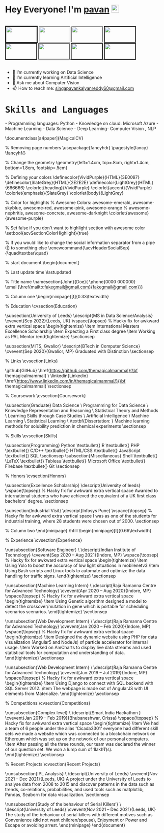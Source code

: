 
# Hey Everyone! I'm [pavan](https://github.com/PAVAN143258) <img src="https://github.com/himanshusharma89/himanshusharma89/blob/master/Hi.gif" width="25px">
<br>
<div style="dispaly=flex">
<a href="https://github.com/PAVAN143258"><img src="https://bingofan.github.io/images/android/android_githublogo.jpeg" width="100" height="50" border="3"></a> 
<a href="https://www.linkedin.com/in/shinga-pavan-kalyan-reddy-8b23621bb/"><img src="https://img.shields.io/badge/Linkedin-0A66C2?style=for-the-badge&logo=Linkedin&logoColor=white" width="100" height=50" border="1"/></a>
<a href="https://www.youtube.com/channel/UC9_upGOOaz1mvRFHO1FXfUg"> <img  src="https://i.pinimg.com/originals/31/62/c0/3162c04a2f82428025763bcbc285e2e8.jpg" width="100" height="50" border="1"></a>
<a href=" https://www.instagram.com/invites/contact/?i=1j97lf7qjhq0r&utm_content=5gtk3af"><img src="https://th.bing.com/th/id/OIP.7XzhxFPVQk5kpykv6NQuLgHaDq?pid=ImgDet&rs=1" width="100" height="50" border="2"></a>
<a href="https://twitter.com/ReddyShinga"><img src="https://bolstablog.files.wordpress.com/2013/09/twitter-logo.png?w=2100" width="100" height="50" border="2"></a>
<a href="https://leetcode.com/Pavan143258/"> <img src="https://th.bing.com/th/id/OIP.5sfi252DgFWnuwUNHhwlXwAAAA?w=130&h=150&c=7&r=0&o=5&dpr=1.25&pid=1.7" width="100" height="50" border="1"</a> <a href="https://www.hackerearth.com/@shingapavan"><img src="https://www.tosscall.com/post/765be46eea4e4fe23487b87ab0ef6b8d07.jpg" border="2" width="100" height="50"> </a>
<a href="https://www.hackerrank.com/19121a03d2"><img src="https://th.bing.com/th/id/OIP.Rjpw8N3aCUN2D1HGalXM7QHaEO?pid=ImgDet&rs=1" width="100" height="50" border="2"></a>
        
 </div>                    

<br>
  
-  🔭 I’m currently working on Data Science 
-  🌱 I’m currently learning Artificial Intelligence
-  💬 Ask me about Computer Vision
-  📫 How to reach me: singapavankalyanreddy60@gmail.com
  
  
##
<h1><b><samp>Skills and Languages</samp></b></h1>
-  Programming languages: Python
-  Knowledge on cloud: Microsoft Azure
-  Machine Learning 
-  Data Science
-  Deep Learning- Computer Vision , NLP



\documentclass[a4paper]{MagicalCV}

% Removing page numbers
\usepackage{fancyhdr}
\pagestyle{fancy}
\fancyhf{}

% Change the geometry
\geometry{left=1.4cm, top=.8cm, right=1.4cm, bottom=1.8cm, footskip=.5cm}

% Defining your colors
\definecolor{VividPurple}{HTML}{3E0097}
\definecolor{SlateGrey}{HTML}{2E2E2E}
\definecolor{LightGrey}{HTML}{666666}
\colorlet{heading}{VividPurple}
\colorlet{accent}{VividPurple}
\colorlet{emphasis}{SlateGrey}
\colorlet{body}{LightGrey}

% Color for highlights
% Awesome Colors: awesome-emerald, awesome-skyblue, awesome-red, awesome-pink, awesome-orange
%                 awesome-nephritis, awesome-concrete, awesome-darknight
\colorlet{awesome}{awesome-purple}

% Set false if you don't want to highlight section with awesome color
\setbool{acvSectionColorHighlight}{true}

% If you would like to change the social information separator from a pipe (|) to something else
\renewcommand{\acvHeaderSocialSep}{\quad\textbar\quad}

% start document
\begin{document}

% Last update time
\lastupdated

% Title name
\namesection{John}{Doe}{
\phone{0000 000000} \email{\href{mailto:fakegmail@gmail.com}{fakegmail@gmail.com}}}

% Column one
\begin{minipage}[t]{0.33\textwidth} 

% Education
\cvsection{Education} 

\subsection{University of Leeds}
\descript{MS in Data Science/Analysis}
\cvevent{Sep 2022}{Leeds, UK} 
\vspace{\topsep} % Hacky fix for awkward extra vertical space
\begin{tightemize}
\item International Masters Excellence Scholarship
\item Expecting a First class degree
\item Working as PAL Mentor
\end{tightemize}
\sectionsep

\subsection{MITS, Gwalior}
\descript{BTech in Computer Science}
\cvevent{Sep 2020}{Gwalior, MP} 
Graduated with Distinction
\sectionsep

% Links
\cvsection{Links}

\github{GitHub} \href{https://github.com/themagicalmammal}{\bf themagicalmammal} \\
\linkedin{Linkedin} \href{https://www.linkedin.com/in/themagicalmammal/}{\bf themagicalmammal}
\sectionsep

% Coursework
\cvsection{Coursework}

\subsection{Graduate}
Data Science \\
Programming for Data Science \\
Knowledge Representation and Reasoning \\
Statistical Theory and Methods \\
Learning Skills through Case Studies \\
Artificial Intelligence \\
Machine Learning \\
Statistical Learning \\ 
\textbf{Dissertation: }
Machine learning methods for solubility prediction in chemical experiments
\sectionsep

% Skills
\cvsection{Skills}

\subsection{Programming}
Python \textbullet{}   R \textbullet{} PHP \textbullet{} C/C++ \textbullet{} HTML/CSS  \textbullet{}
JavaScript \textbullet{} SQL 
\sectionsep
\subsection{Miscellaneous}
Shell \textbullet{} \LaTeX \textbullet{} Tableau \textbullet{} Microsoft Office \textbullet{} Firebase \textbullet{} Git
\sectionsep

% Honors
\cvsection{Honors} 

\subsection{Excellence Scholarship}
\descript{University of leeds}
\vspace{\topsep} % Hacky fix for awkward extra vertical space
Awarded to international students who have achieved the equivalent of a UK first class bachelors' degree.
\sectionsep

\subsection{Industrial Visit}
\descript{Infosys Pune}
\vspace{\topsep} % Hacky fix for awkward extra vertical space
I was as one of the students for industrial training, where 28 students were chosen out of 2000.
\sectionsep

% Column two
\end{minipage} 
\hfill
\begin{minipage}[t]{0.66\textwidth} 

% Experience
\cvsection{Experience}

\runsubsection{Software Engineer} \\
\descript{Indian Institute of Technology}
\cvevent{Sep 2020 – Aug 2021}{Indore, MP} 
\vspace{\topsep} % Hacky fix for awkward extra vertical space
\begin{tightemize}
\item Using Yolo to boost the accuracy of low light situations in mobilenetv3 
\item Using Bash scripts and Linux tools to automate and optimize the data handling for traffic signs.
\end{tightemize}
\sectionsep

\runsubsection{Machine Learning Intern} \\
\descript{Raja Ramanna Centre for Advanced Technology}
\cvevent{Apr 2020 – Aug 2020}{Indore, MP} 
\vspace{\topsep} % Hacky fix for awkward extra vertical space
\begin{tightemize}
\item Using Genetic algorithm designed a model to detect the crossover/mutation in gene which is portable for scheduling scenarios scenarios.
\end{tightemize}
\sectionsep

\runsubsection{Web Development Intern} \\
\descript{Raja Ramanna Centre for Advanced Technology}
\cvevent{Jan 2020 – Feb 2020}{Indore, MP} 
\vspace{\topsep} % Hacky fix for awkward extra vertical space
\begin{tightemize}
\item Designed the dynamic website using PHP for data visualization (Angular5 and NodeJs) of particle accelerator for internal usage.
\item Worked on AmCharts to display live data streams and used statistical tools for computation and understanding of data.
\end{tightemize}
\sectionsep

\runsubsection{Web Development Intern} \\
\descript{Raja Ramanna Centre for Advanced Technology}
\cvevent{Jun 2019 – Jul 2019}{Indore, MP} 
\vspace{\topsep} % Hacky fix for awkward extra vertical space
\begin{tightemize}
\item Using Django to connect with SQL backend with SQL Server 2012.
\item The webpage is made out of AngularJS with UI elements from Materialize.
\end{tightemize}
\sectionsep

% Competitions
\cvsection{Competitions}

\runsubsection{Complex level} \\
\descript{Smart India Hackathon }
\cvevent{Jan 2019 – Feb 2019}{Bhubaneshwar, Orissa} 
\vspace{\topsep} % Hacky fix for awkward extra vertical space
\begin{tightemize}
\item We had a team of 6 people under the alias 'Cicada3301' everyone had different skill sets we made a website which was connected to a blockchain network on Ethereum which was set up on the network of our personal computers. 
\item  After passing all the three rounds, our team was declared the winner of our question set. We won a lump sum of 1lakh₹(s).  
\end{tightemize}
\sectionsep

% Recent Projects
\cvsection{Recent Projects} 

\runsubsection{IPL Analysis} \\
\descript{University of Leeds}
\cvevent{Nov 2021 – Dec 2021}{Leeds, UK} 
 A project under the University of Leeds to analyse data from 2008 to 2015 and discover patterns in the data such as trends, co-relations, probabilities, and used tools such as matplotlib, Pandas, Seaborn for data visualization.
\sectionsep

\runsubsection{Study of the behaviour of Serial Killers’} \\
\descript{University of Leeds}
\cvevent{Nov 2021 – Dec 2021}{Leeds, UK} 
The study of the behaviour of serial killers with different motives such as Convenience (did not want children/spouse), Enjoyment or Power and Escape or avoiding arrest.
\end{minipage} 
\end{document}  
